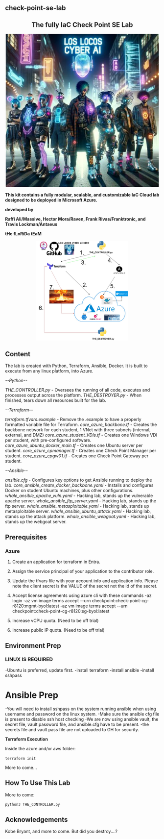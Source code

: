 ## check-point-se-lab

<div align="center">
  <h2><strong>The fully IaC Check Point SE Lab</strong></h2>
</div>

<div align="center">
<img src="images/locoslogo.jpg" alt="Screenshot" width="500">
</div>

**This kit contains a fully modular, scalable, and customizable IaC Cloud lab designed to be deployed in Microsoft Azure.**

**developed by**

**Raffi Ali/Massive, Hector Mora/Raven, Frank Rivas/Franktronic, and Travis Lockman/Antaeus**

**tHe fLoRiDa tEaM**

<div align="center">
<img src="images/Lab_Diagram.jpg" alt="Screenshot" width="300">
</div>

## **Content**
The lab is created with Python, Terraform, Ansible, Docker.
It is built to execute from any linux platform, into Azure.

*--Python--*

*THE_CONTROLLER.py* - Oversees the running of all code, executes and processes output across the platform.
*THE_DESTROYER.py* - When finished, tears down all resources built for the lab.

*--Terraform--*

*terraform.tfvars.example* - Remove the .example to have a properly formatted variable file for Terraform.
*core_azure_backbone.tf* - Creates the backbone network for each student, 1 VNet with three subnets (internal, external, and DMZ)
*core_azure_student_VDIs.tf* - Creates one Windows VDI per student, with pre-configured software.
*core_azure_ubuntu_docker_main.tf* - Creates one Ubuntu server per student.
*core_azure_cpmanager.tf* - Creates one Check Point Manager per student.
*core_azure_cpgw01.tf* - Creates one Check Point Gateway per student.

*--Ansible--*

*ansible.cfg* - Configures key options to get Ansible running to deploy the lab.
*core_ansible_create_docker_backbone.yaml* - Installs and configures Docker on student Ubuntu machines, plus other configurations.
*whale_ansible_apache_vuln.yaml* - Hacking lab, stands up the vulnerable apache server.
*whale_ansible_ftp_server.yaml* - Hacking lab, stands up the ftp server.
*whale_ansible_metasploitable.yaml* - Hacking lab, stands up metasploitable server.
*whale_ansible_ubuntu_attack.yaml* - Hacking lab, stands up the attack platform.
*whale_ansible_webgoat.yaml* - Hacking lab, stands up the webgoat server.

## **Prerequisites**

### Azure ###

1. Create an application for terraform in Entra.
2. Assign the service principal of your application to the contributor role.

3. Update the tfvars file with your account info and application info. 
Please note the client secret is the VALUE of the secret 
not the id of the secret.

4. Accept license agreements using azure cli with these commands
-az login
-az vm image terms accept --urn checkpoint:check-point-cg-r8120:mgmt-byol:latest
-az vm image terms accept --urn checkpoint:check-point-cg-r8120:sg-byol:latest

5. Increase vCPU quota. (Need to be off trial)

6. Increase public IP quota. (Need to be off trial)



## **Environment Prep**

### LINUX IS REQUIRED ###
-Ubuntu is preferred, update first.
-install terraform
-install ansible
-install sshpass

# Ansible Prep
-You will need to install sshpass on the system running ansible when using username and password on the linux system.
-Make sure the ansible cfg file is present to disable ssh host checking
-We are now using ansible vault, the secret file, vault password file, and ansible.cfg have to be present.
-the secrets file and vault pass file are not uploaded to GH for security.



**Terraform Execution**

Inside the azure and/or aws folder:

`terraform init`

More to come...



## **How To Use This Lab**

More to come:

```python
python3 THE_CONTROLLER.py
```


## **Acknowledgements**

Kobe Bryant, and more to come.
But did you destroy....?